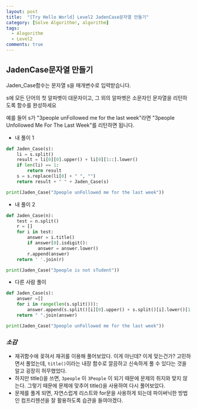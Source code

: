 ```yaml
---
layout: post
title:  "[Try Hello World] Level2 JadenCase문자열 만들기"
category: [Solve Algorithm!, algorithm]
tags:
  - Alogorithm
  - Level2
comments: true
---
```



## JadenCase문자열 만들기
Jaden_Case함수는 문자열 s을 매개변수로 입력받습니다.

s에 모든 단어의 첫 알파벳이 대문자이고, 그 외의 알파벳은 소문자인 문자열을 리턴하도록 함수를 완성하세요

예를 들어 s가 "3people unFollowed me for the last week"라면 "3people Unfollowed Me For The Last Week"를 리턴하면 됩니다.

- 내 풀이 1

```python
def Jaden_Case(s):
	li = s.split()
	result = li[0][0].upper() + li[0][1::].lower()
	if len(li) == 1:
		return result
	s = s.replace(li[0] + " ", "")
	return result + " " + Jaden_Case(s)     

print(Jaden_Case("3people unFollowed me for the last week"))
```

- 내 풀이 2

```python
def Jaden_Case(n):
    test = n.split()
    r = []
    for i in test:
        answer = i.title()
        if answer[0].isdigit():
            answer = answer.lower()
        r.append(answer)
    return ' '.join(r)

print(Jaden_Case("3people is not sTudent"))
```

- 다른 사람 풀이

```python
def Jaden_Case(s):
    answer =[]
    for i in range(len(s.split())):
        answer.append(s.split()[i][0].upper() + s.split()[i].lower()[1:])
    return " ".join(answer)

print(Jaden_Case("3people unFollowed me for the last week"))
```

### *소감*
- 재귀함수에 꽂혀서 재귀를 이용해 풀어보았다. 이게 아닌데? 이게 맞는건가? 고민하면서 풀었는데, `title()`이라는 내장 함수로 깔끔하고 신속하게 풀 수 있다는 것을 알고 굉장히 허무했었다.
- 하지만 title()을 쓰면, `3people` 이 `3People` 이 되기 때문에 문제의 취지와 맞지 않는다. 그렇기 때문에 문제에 맞추어 title()을 사용하여 다시 풀어보았다.
- 문제를 풀게 되면, 자연스럽게 리스트와 for문을 사용하게 되는데 파이써닉한 방법인 컴프리헨션을 잘 활용하도록 습관을 들여야겠다.
